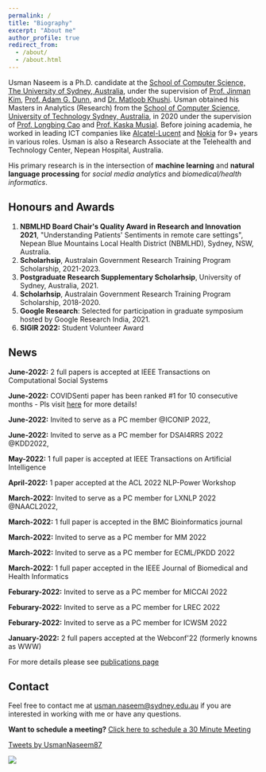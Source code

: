 ```yaml
---
permalink: /
title: "Biography"
excerpt: "About me"
author_profile: true
redirect_from: 
  - /about/
  - /about.html
---
```


Usman Naseem is a Ph.D. candidate at the [School of Computer Science, The University of Sydney, Australia](https://www.sydney.edu.au/engineering/schools/school-of-computer-science.html), under the supervision of [Prof. Jinman Kim](https://www.sydney.edu.au/engineering/about/our-people/academic-staff/jinman-kim.html), [Prof. Adam G. Dunn](https://www.sydney.edu.au/medicine-health/about/our-people/academic-staff/adam-dunn.html), and [Dr. Matloob Khushi](https://www.sydney.edu.au/engineering/about/our-people/academic-staff/matloob-khushi.html).  Usman obtained his Masters in Analytics (Research) from the [School of Computer Science, University of Technology Sydney, Australia](https://www.uts.edu.au/about/faculty-engineering-and-information-technology/computer-science), in 2020 under the supervision of [Prof. Longbing Cao](https://profiles.uts.edu.au/Longbing.Cao) and [Prof. Kaska Musial](https://profiles.uts.edu.au/Katarzyna.Musial-Gabrys). Before joining academia, he worked in leading ICT companies like [Alcatel-Lucent](https://www.al-enterprise.com/en) and [Nokia](https://www.nokia.com/networks/) for 9+ years in various roles. Usman is also a Research Associate at the Telehealth and Technology Center, Nepean Hospital, Australia.

His primary research is in the intersection of **machine learning** and **natural language processing** for _social media analytics_ and _biomedical/health informatics_. 

<!-- His research aims to improve data-driven decision support algorithms -->

<!-- extract unstructured information from clinical records and social media postings to elucidate data patterns, trends, and relationships that can aid the discovery process in pharmacoepidemiology, clinical research, and public health monitoring and surveillance.

improve to improve data-driven decision support algorithms ata science and analytics-driven decision-support. 

health literacy, evidence-informed decision making, and health behaviors by monitoring how evidence and misinformation are taken up in different communities
 -->

<!-- His main research interests include Natural Language Processing and Machine Learning, with a focus on Social-Media Analysis, Computational Health Informatics, and Medical Image Analysis.   -->

<!-- My research question is around how we can improve the text represnetation to understand useful insights from user-genrated text from the text, I 
This is the front page of a website that is powered by the [academicpages template](https://github.com/academicpages/academicpages.github.io) and hosted on GitHub pages. [GitHub pages](https://pages.github.com) is a free service in which websites are built and hosted from code and data stored in a GitHub repository, automatically updating when a new commit is made to the respository. This template was forked from the [Minimal Mistakes Jekyll Theme](https://mmistakes.github.io/minimal-mistakes/) created by Michael Rose, and then extended to support the kinds of content that academics have: publications, talks, teaching, a portfolio, blog posts, and a dynamically-generated CV. You can fork [this repository](https://github.com/academicpages/academicpages.github.io) right now, modify the configuration and markdown files, add your own PDFs and other content, and have your own site for free, with no ads! An older version of this template powers my own personal website at [stuartgeiger.com](http://stuartgeiger.com), which uses [this Github repository](https://github.com/staeiou/staeiou.github.io). -->

## Honours and Awards

<!-- A data-driven personal website -->


1. **NBMLHD Board Chair's Quality Award in Research and Innovation 2021**, "Understanding Patients' Sentiments in remote care settings", Nepean Blue Mountains Local Health District (NBMLHD), Sydney, NSW, Australia.
2. **Scholarhsip**, Australain Government Research Training Program Scholarship, 2021-2023.
3. **Postgraduate Research Supplementary Scholarhsip**, University of Sydney, Australia, 2021.
4. **Scholarhsip**, Australain Government Research Training Program Scholarship, 2018-2020.
5. **Google Research**: Selected for participation in graduate symposium hosted by Google Research India, 2021. 
6. **SIGIR 2022:** Student Volunteer Award

<!-- 5. 6. 4. **NBMLHD Board Chair's Quality Award in Research and Innovation 2021**, "Understanding Patients' Sentiments in remote care settings", Nepean Blue Mountains Local Health District (NBMLHD), Sydney, NSW, 2020. -->
<!-- **Collaboration** -->

## News

**June-2022:** 2 full papers is accepted at IEEE Transactions on Computational Social Systems

**June-2022:** COVIDSenti paper has been ranked #1 for 10 consecutive months - Pls visit [here](https://ieeexplore.ieee.org/xpl/topAccessedArticles.jsp?punumber=6570650) for more details!

**June-2022:** Invited to serve as a PC member @ICONIP 2022,

**June-2022:** Invited to serve as a PC member for DSAI4RRS 2022 @KDD2022,

**May-2022:** 1 full paper is accepted at IEEE Transactions on Artificial Intelligence

<!-- **May-2022:** Invited to serve as a PC member for ICWSM 2023 -->

<!-- **March-2022:** Invited to serve as a PC member for LXNLP 2022 @NAACL2022, -->

**April-2022:** 1 paper accepted at the ACL 2022 NLP-Power Workshop

**March-2022:** Invited to serve as a PC member for LXNLP 2022 @NAACL2022,

**March-2022:** 1 full paper is accepted in the BMC Bioinformatics journal

**March-2022:** Invited to serve as a PC member for MM 2022

**March-2022:** Invited to serve as a PC member for ECML/PKDD 2022 

**March-2022:** 1 full paper accepted in the IEEE Journal of Biomedical and Health Informatics 

**Feburary-2022:** Invited to serve as a PC member for MICCAI 2022

**Feburary-2022:** Invited to serve as a PC member for LREC 2022

**Feburary-2022:** Invited to serve as a PC member for ICWSM 2022

**January-2022:** 2 full papers accepted at the Webconf'22 (formerly knowns as WWW)

<!-- **Popular paper:** Our COVIDSenti paper has been ranked as the most popular paper for conitnous 10 months - Pls visit [here](https://ieeexplore.ieee.org/xpl/topAccessedArticles.jsp?punumber=6570650) for more details! -->

<!-- -- Invited to serve as a PC member for ACL 2022 Workshop LT-EDI, -->

<!-- -- Invited to serve as a PC member for NAACL 2022, -->

<!-- -- Invited to serve as a PC member for MICCAI 2022,

<!--- Invited to serve as a PC member for LREC 2022 -->

<!--- Invited to serve as a PC member for ICWSM 2022,
   
<!--- 2 full papers accepted at the Webconf'22 (formerly knowns as WWW)

<!-- -- 1 full paper accepted at the ICDM NeuRec Workshop 2021 -->

<!-- -- Our COVIDSenti paper has been ranked as the most popular paper for conitnous 9 months - Pls visit [here](https://ieeexplore.ieee.org/xpl/topAccessedArticles.jsp?punumber=6570650) for more details! -->

For more details please see [publications page](https://usmaann.github.io//publications/)

## Contact

Feel free to contact me at usman.naseem@sydney.edu.au if you are interested in working with me or have any questions.

<!-- <script type="text/javascript" async src="https://static.zcal.co/embed/v1/embed.js"></script> -->

**Want to schedule a meeting?** <a href="https://zcal.co/i/eKQ5SiB_">Click here to schedule a 30 Minute Meeting</a>
<!-- <div class="zcal-inline-widget"><a href="https://zcal.co/i/eKQ5SiB_">Click here to schedule a 30 Minute Meeting - Schedule a meeting</a></div> -->
<!-- **For meeting** -->
<!--  <div class="zcal-inline-widget"><a href="https://zcal.co/i/eKQ5SiB_">30 Minute Meeting - Schedule a meeting</a></div> -->


<a class="twitter-timeline" data-width="650" data-height="250" data-theme="light" href="https://twitter.com/UsmanNaseem87?ref_src=twsrc%5Etfw">Tweets by UsmanNaseem87</a> <script async src="https://platform.twitter.com/widgets.js" charset="utf-8"></script>



<a href='https://clustrmaps.com/site/1bma2'  title='Visit tracker'><img src='//clustrmaps.com/map_v2.png?cl=3f8c8b&w=569&t=n&d=kSAQYthHj2HY4LzKVPZ4IGEQ-Zg5heY8TnCchEkLQvQ&co=ffffff&ct=808080'/></a>



<!-- Like many other Jekyll-based GitHub Pages templates, academicpages makes you separate the website's content from its form. The content & metadata of your website are in structured markdown files, while various other files constitute the theme, specifying how to transform that content & metadata into HTML pages. You keep these various markdown (.md), YAML (.yml), HTML, and CSS files in a public GitHub repository. Each time you commit and push an update to the repository, the [GitHub pages](https://pages.github.com/) service creates static HTML pages based on these files, which are hosted on GitHub's servers free of charge.

Many of the features of dynamic content management systems (like Wordpress) can be achieved in this fashion, using a fraction of the computational resources and with far less vulnerability to hacking and DDoSing. You can also modify the theme to your heart's content without touching the content of your site. If you get to a point where you've broken something in Jekyll/HTML/CSS beyond repair, your markdown files describing your talks, publications, etc. are safe. You can rollback the changes or even delete the repository and start over -- just be sure to save the markdown files! Finally, you can also write scripts that process the structured data on the site, such as [this one](https://github.com/academicpages/academicpages.github.io/blob/master/talkmap.ipynb) that analyzes metadata in pages about talks to display [a map of every location you've given a talk](https://academicpages.github.io/talkmap.html).

Getting started
======
1. Register a GitHub account if you don't have one and confirm your e-mail (required!)
1. Fork [this repository](https://github.com/academicpages/academicpages.github.io) by clicking the "fork" button in the top right. 
1. Go to the repository's settings (rightmost item in the tabs that start with "Code", should be below "Unwatch"). Rename the repository "[your GitHub username].github.io", which will also be your website's URL.
1. Set site-wide configuration and create content & metadata (see below -- also see [this set of diffs](http://archive.is/3TPas) showing what files were changed to set up [an example site](https://getorg-testacct.github.io) for a user with the username "getorg-testacct")
1. Upload any files (like PDFs, .zip files, etc.) to the files/ directory. They will appear at https://[your GitHub username].github.io/files/example.pdf.  
1. Check status by going to the repository settings, in the "GitHub pages" section

Site-wide configuration
------
The main configuration file for the site is in the base directory in [_config.yml](https://github.com/academicpages/academicpages.github.io/blob/master/_config.yml), which defines the content in the sidebars and other site-wide features. You will need to replace the default variables with ones about yourself and your site's github repository. The configuration file for the top menu is in [_data/navigation.yml](https://github.com/academicpages/academicpages.github.io/blob/master/_data/navigation.yml). For example, if you don't have a portfolio or blog posts, you can remove those items from that navigation.yml file to remove them from the header. 

Create content & metadata
------
For site content, there is one markdown file for each type of content, which are stored in directories like _publications, _talks, _posts, _teaching, or _pages. For example, each talk is a markdown file in the [_talks directory](https://github.com/academicpages/academicpages.github.io/tree/master/_talks). At the top of each markdown file is structured data in YAML about the talk, which the theme will parse to do lots of cool stuff. The same structured data about a talk is used to generate the list of talks on the [Talks page](https://academicpages.github.io/talks), each [individual page](https://academicpages.github.io/talks/2012-03-01-talk-1) for specific talks, the talks section for the [CV page](https://academicpages.github.io/cv), and the [map of places you've given a talk](https://academicpages.github.io/talkmap.html) (if you run this [python file](https://github.com/academicpages/academicpages.github.io/blob/master/talkmap.py) or [Jupyter notebook](https://github.com/academicpages/academicpages.github.io/blob/master/talkmap.ipynb), which creates the HTML for the map based on the contents of the _talks directory).

**Markdown generator**

I have also created [a set of Jupyter notebooks](https://github.com/academicpages/academicpages.github.io/tree/master/markdown_generator
) that converts a CSV containing structured data about talks or presentations into individual markdown files that will be properly formatted for the academicpages template. The sample CSVs in that directory are the ones I used to create my own personal website at stuartgeiger.com. My usual workflow is that I keep a spreadsheet of my publications and talks, then run the code in these notebooks to generate the markdown files, then commit and push them to the GitHub repository.

How to edit your site's GitHub repository
------
Many people use a git client to create files on their local computer and then push them to GitHub's servers. If you are not familiar with git, you can directly edit these configuration and markdown files directly in the github.com interface. Navigate to a file (like [this one](https://github.com/academicpages/academicpages.github.io/blob/master/_talks/2012-03-01-talk-1.md) and click the pencil icon in the top right of the content preview (to the right of the "Raw | Blame | History" buttons). You can delete a file by clicking the trashcan icon to the right of the pencil icon. You can also create new files or upload files by navigating to a directory and clicking the "Create new file" or "Upload files" buttons. 

Example: editing a markdown file for a talk
![Editing a markdown file for a talk](/images/editing-talk.png)

For more info
------
More info about configuring academicpages can be found in [the guide](https://academicpages.github.io/markdown/). The [guides for the Minimal Mistakes theme](https://mmistakes.github.io/minimal-mistakes/docs/configuration/) (which this theme was forked from) might also be helpful. -->

